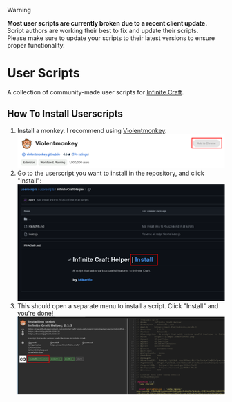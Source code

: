 > [!WARNING]
> 
> **Most user scripts are currently broken due to a recent client update.**  
> Script authors are working their best to fix and update their scripts.  
> Please make sure to update your scripts to their latest versions to ensure proper functionality.  

# User Scripts

A collection of community-made user scripts for [Infinite Craft](https://neal.fun/infinite-craft).

<!--
## ✨ Popular Userscripts

Name | Description
---- | -----------
[MBS](userscripts/MBS) | Adds even more useful features to Infinite Craft
[Infinite Craft Helper](userscripts/InfiniteCraftHelper) | Adds useful features to Infinite Craft
[BetterRandomButton](userscripts/BetterRandomButton) | A better Random Element Button
[gm_abuse](userscripts/gm_abuse) | Moves your savefile to the script's storage, allowing bigger savefiles to be used
[AdjustInfiniBrowserLineages](userscripts/AdjustInfiniBrowserLineages) | Adjusts lineages on InfiniBrowser, removing steps for elements that you already have
[TextOnBoard](userscripts/TextOnBoard) | Allows you to write text messages on the board
-->

## How To Install Userscripts

1. Install a monkey. I recommend using [Violentmonkey](https://violentmonkey.github.io/get-it/).
    ![Step 1](guide/1.png)
2. Go to the userscript you want to install in the repository, and click "Install":
    ![Step 2](guide/2.png)
3. This should open a separate menu to install a script. Click "Install" and you're done!
    ![Step 3](guide/3.png)
